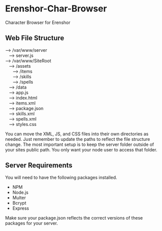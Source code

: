 # Erenshor-Char-Browser
Character Browser for Erenshor

## Web File Structure
--> /var/www/server   
&nbsp;&nbsp;&nbsp;--> server.js   
--> /var/www/SiteRoot     
&nbsp;&nbsp;&nbsp;--> /assets   
&nbsp;&nbsp;&nbsp;&nbsp;&nbsp;&nbsp;--> /items   
&nbsp;&nbsp;&nbsp;&nbsp;&nbsp;&nbsp;--> /skills   
&nbsp;&nbsp;&nbsp;&nbsp;&nbsp;&nbsp;--> /spells   
&nbsp;&nbsp;&nbsp;--> /data   
&nbsp;&nbsp;&nbsp;--> app.js   
&nbsp;&nbsp;&nbsp;--> index.html   
&nbsp;&nbsp;&nbsp;--> items.xml   
&nbsp;&nbsp;&nbsp;--> package.json   
&nbsp;&nbsp;&nbsp;--> skills.xml   
&nbsp;&nbsp;&nbsp;--> spells.xml   
&nbsp;&nbsp;&nbsp;--> styles.css   

You can move the XML, JS, and CSS files into their own directories as needed. Just remember to update the paths to reflect the file structure change. The most important setup is to keep the server folder outside of your sites public path. You only want your node user to access that folder.

## Server Requirements
You will need to have the following packages installed.
- NPM
- Node.js
- Multer
- Bcrypt
- Express

Make sure your package.json reflects the correct versions of these packages for your server.
